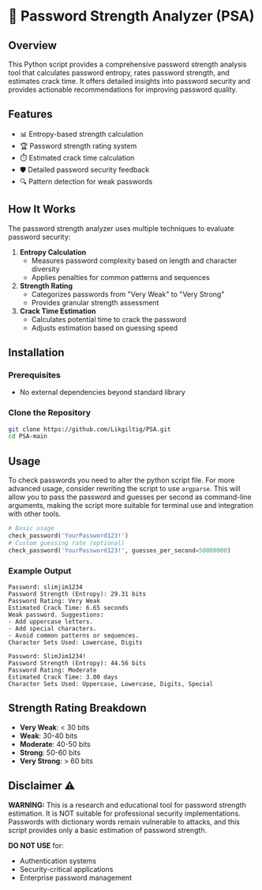 
# 🔐 Password Strength Analyzer (PSA)

## Overview
This Python script provides a comprehensive password strength analysis tool that calculates password entropy, rates password strength, and estimates crack time. It offers detailed insights into password security and provides actionable recommendations for improving password quality.

## Features
-   📊 Entropy-based strength calculation
-   🏆 Password strength rating system
-   ⏱️ Estimated crack time calculation
-   🛡️ Detailed password security feedback
-   🔍 Pattern detection for weak passwords

## How It Works

The password strength analyzer uses multiple techniques to evaluate password security:

1.  **Entropy Calculation**    
    -   Measures password complexity based on length and character diversity
    -   Applies penalties for common patterns and sequences
2.  **Strength Rating**    
    -   Categorizes passwords from "Very Weak" to "Very Strong"
    -   Provides granular strength assessment
3.  **Crack Time Estimation**    
    -   Calculates potential time to crack the password
    -   Adjusts estimation based on guessing speed

## Installation

### Prerequisites
-   No external dependencies beyond standard library

### Clone the Repository
```bash
git clone https://github.com/Likgiltig/PSA.git
cd PSA-main
```

## Usage
To check passwords you need to alter the python script file. For more advanced usage, consider rewriting the script to use `argparse`. This will allow you to pass the password and guesses per second as command-line arguments, making the script more suitable for terminal use and integration with other tools.
```python
# Basic usage
check_password('YourPassword123!')
# Custom guessing rate (optional)
check_password('YourPassword123!', guesses_per_second=50000000)
```

### Example Output
```
Password: slimjim1234
Password Strength (Entropy): 29.31 bits
Password Rating: Very Weak
Estimated Crack Time: 6.65 seconds
Weak password. Suggestions:
- Add uppercase letters.
- Add special characters.
- Avoid common patterns or sequences.
Character Sets Used: Lowercase, Digits

Password: SlimJim1234!
Password Strength (Entropy): 44.56 bits
Password Rating: Moderate
Estimated Crack Time: 3.00 days
Character Sets Used: Uppercase, Lowercase, Digits, Special
```

## Strength Rating Breakdown
-   **Very Weak**: < 30 bits
-   **Weak**: 30-40 bits
-   **Moderate**: 40-50 bits
-   **Strong**: 50-60 bits
-   **Very Strong**: > 60 bits


## Disclaimer ⚠️
**WARNING:** This is a research and educational tool for password strength estimation. It is NOT suitable for professional security implementations. Passwords with dictionary words remain vulnerable to attacks, and this script provides only a basic estimation of password strength.

**DO NOT USE** for:
-   Authentication systems
-   Security-critical applications
-   Enterprise password management

